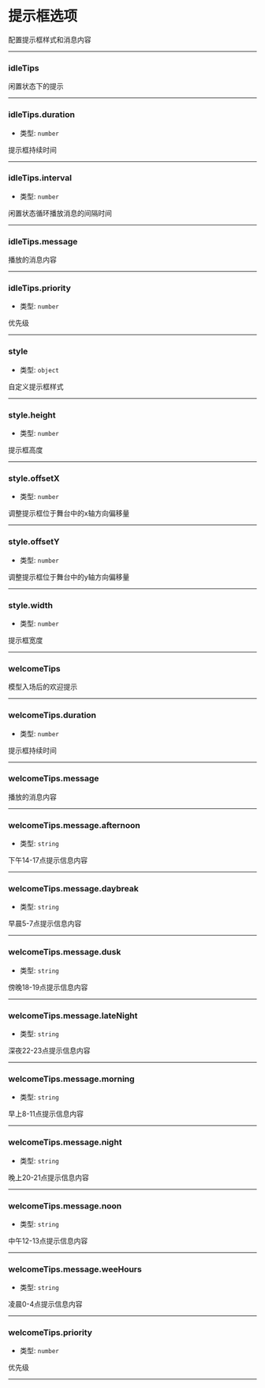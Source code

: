 # 提示框选项

配置提示框样式和消息内容

---

### idleTips

闲置状态下的提示

---

### idleTips.duration

- 类型: `number`

提示框持续时间

---

### idleTips.interval

- 类型: `number`

闲置状态循环播放消息的间隔时间

---

### idleTips.message

播放的消息内容

---

### idleTips.priority

- 类型: `number`

优先级

---

### style

- 类型: `object`

自定义提示框样式

---

### style.height

- 类型: `number`

提示框高度

---

### style.offsetX

- 类型: `number`

调整提示框位于舞台中的x轴方向偏移量

---

### style.offsetY

- 类型: `number`

调整提示框位于舞台中的y轴方向偏移量

---

### style.width

- 类型: `number`

提示框宽度

---

### welcomeTips

模型入场后的欢迎提示

---

### welcomeTips.duration

- 类型: `number`

提示框持续时间

---

### welcomeTips.message

播放的消息内容

---

### welcomeTips.message.afternoon

- 类型: `string`

下午14-17点提示信息内容

---

### welcomeTips.message.daybreak

- 类型: `string`

早晨5-7点提示信息内容

---

### welcomeTips.message.dusk

- 类型: `string`

傍晚18-19点提示信息内容

---

### welcomeTips.message.lateNight

- 类型: `string`

深夜22-23点提示信息内容

---

### welcomeTips.message.morning

- 类型: `string`

早上8-11点提示信息内容

---

### welcomeTips.message.night

- 类型: `string`

晚上20-21点提示信息内容

---

### welcomeTips.message.noon

- 类型: `string`

中午12-13点提示信息内容

---

### welcomeTips.message.weeHours

- 类型: `string`

凌晨0-4点提示信息内容

---

### welcomeTips.priority

- 类型: `number`

优先级

---
